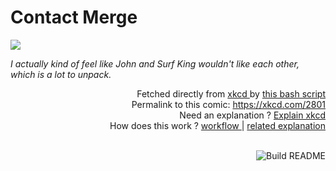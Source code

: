 # <b>Contact Merge</b>

[![](https://imgs.xkcd.com/comics/contact_merge.png)](https://xkcd.com/2801)

<i>I actually kind of feel like John and Surf King wouldn&#39;t like each other, which is a lot to unpack.</i>

<div align="right">
  Fetched directly from
  <a href="https://xkcd.com">
    xkcd
  </a>
  by
  <a href="https://github.com/Vanille-N/Vanille-N/blob/master/fetch">
    this bash script
  </a>
</div>
<div align="right">
  Permalink to this comic:
  <a href="https://xkcd.com/2801">
    https://xkcd.com/2801
  </a>
</div>
<div align="right">
  Need an explanation ?
  <a href="https://www.explainxkcd.com/wiki/index.php/2801">
    Explain xkcd
  </a>
</div>
<div align="right">
  How does this work ?
  <a href="https://github.com/Vanille-N/Vanille-N/blob/master/.github/workflows/build.yml">
    workflow
  </a>
  |
  <a href="https://simonwillison.net/2020/Jul/10/self-updating-profile-readme/">
    related explanation
  </a>
</div><br>

<a href="https://github.com/Vanille-N/Vanille-N/actions"><img src="https://github.com/Vanille-N/Vanille-N/workflows/Build%20README/badge.svg" align="right" alt="Build README"></a>
